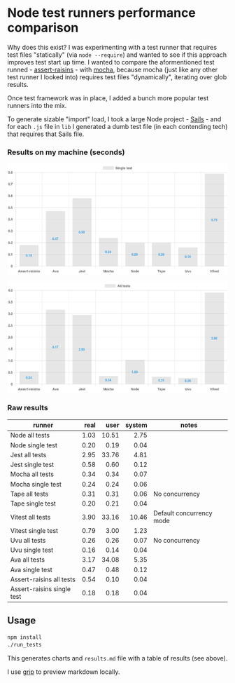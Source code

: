 # Node test runners performance comparison

Why does this exist? I was experimenting with a test runner that requires test files "statically" (via `node --require`) and wanted to see if this approach improves test start up time. I wanted to compare the aformentioned test runned - [assert-raisins](https://github.com/artemave/assert-raisins) - with [mocha](https://github.com/mochajs/mocha), because mocha (just like any other test runner I looked into) requires test files "dynamically", iterating over glob results.

Once test framework was in place, I added a bunch more popular test runners into the mix.

To generate sizable "import" load, I took a large Node project - [Sails](https://sailsjs.com/) - and for each `.js` file in `lib` I generated a dumb test file (in each contending tech) that requires that Sails file.

### Results on my machine (seconds)

<p align="center">
  <img width="800" src="./single-test.png"/>
</p>
<p align="center">
  <img width="800" src="./all-tests.png"/>
</p>

### Raw results

| runner | real | user | system | notes |
| ------ | ----:| ----:| ------:| ----- |
|Node all tests|1.03|10.51|2.75||
|Node single test|0.20|0.19|0.04||
|Jest all tests|2.95|33.76|4.81||
|Jest single test|0.58|0.60|0.12||
|Mocha all tests|0.34|0.34|0.07||
|Mocha single test|0.24|0.24|0.06||
|Tape all tests|0.31|0.31|0.06|No concurrency|
|Tape single test|0.20|0.21|0.04||
|Vitest all tests|3.90|33.16|10.46|Default concurrency mode|
|Vitest single test|0.79|3.00|1.23||
|Uvu all tests|0.26|0.26|0.07|No concurrency|
|Uvu single test|0.16|0.14|0.04||
|Ava all tests|3.17|34.08|5.35||
|Ava single test|0.47|0.48|0.12||
|Assert-raisins all tests|0.54|0.10|0.04||
|Assert-raisins single test|0.18|0.18|0.04||

## Usage

```bash
npm install
./run_tests
```

This generates charts and `results.md` file with a table of results (see above).

I use [grip](https://github.com/joeyespo/grip) to preview markdown locally.
